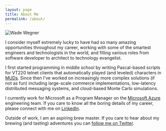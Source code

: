 ```yaml
---
layout: page
title: About Me
permalink: /about/
---
```


![Wade Wegner](http://images.wadewegner.com/wordpress/2011/12/CloudCoverLive.png "Wade Wegner")

I consider myself extremely lucky to have had so many amazing opportunities throughout my career, working with some of the smartest engineers and technologists in the world, and filling various roles from software developer to architect to technology evangelist.

I first started programming in middle school by writing Pascal-based scripts for VT220 telnet clients that automatically played (and leveled) characters in [MUDs](http://en.wikipedia.org/wiki/MUD). Since then I've worked on increasingly more complex solutions (if not as fun) including large-scale commerce implementations, low-latency distributed messaging systems, and cloud-based Monte Carlo simulations.

I currently work for Microsoft as a Program Manager on the [Microsoft Azure](http://www.azure.com) engineering team. If you care to know all the boring details of my career, please connect with me on [LinkedIn](http://www.linkedin.com/in/wadewegner/).

Outside of work, I am an aspiring brew master. If you care to hear about my brewing (and tasting) adventures you can [follow me on Twitter](http://twitter.com/wadewegner).